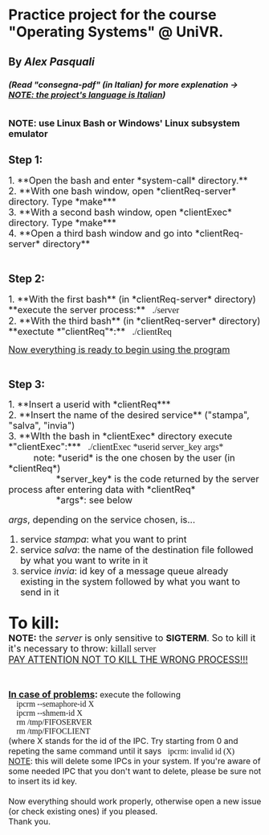 # Practice project for the course "Operating Systems" @ UniVR.
## By *Alex Pasquali*

### *(Read "consegna-pdf" (in Italian) for more explenation -> <u>NOTE: the project's language is Italian</u>)* <br><br>

<font size=4>**NOTE: use Linux Bash or Windows' Linux subsystem emulator**</font>

## Step 1:

<font size=4>
	1. **Open the bash and enter *system-call* directory.** <br>
	2. **With one bash window, open *clientReq-server* directory. Type *make*** <br>
	3. **With a second bash window, open *clientExec* directory. Type *make*** <br>
	4. **Open a third bash window and go into *clientReq-server* directory** <br>
</font>
<br>

## Step 2:
<font size=4>
	1. **With the first bash** (in *clientReq-server* directory) **execute the server process:** <font face="consolas">&ensp;./server</font> <br>
	2. **With the third bash** (in *clientReq-server* directory) **exectute *"clientReq"*:** <font face="consolas">&ensp;./clientReq</font> <br>
</font>

<font size=4><u> Now everything is ready to begin using the program</u></font><br><br>

## Step 3:
<font size=4>
	1. **Insert a userid with *clientReq*** <br>
	2. **Insert the name of the desired service** ("stampa", "salva", "invia") <br>
	3. **WIth the bash in *clientExec* directory execute *"clientExec":*** <font face="consolas">&ensp;./clientExec *userid server_key args* </font><br>
		&ensp;&ensp;&ensp;&ensp;&ensp;
		note: *userid* is the one chosen by the user (in *clientReq*)<br>&ensp;&ensp;&ensp;&ensp;&ensp;&ensp;&ensp;&ensp;&ensp;&ensp;
		*server_key* is the code returned by the server process after entering data with *clientReq*<br>&ensp;&ensp;&ensp;&ensp;&ensp;&ensp;&ensp;&ensp;&ensp;&ensp;
		*args*: see below <br>

*args*, depending on the service chosen, is... <br>
1. service *stampa*: what you want to print <br>
2. service *salva*: the name of the destination file followed by what you want to write in it <br>
3. service *invia*: id key of a message queue already existing in the system followed by what you want to send in it <br>
</font><br>

<font size=6> **To kill:** </font><br>
<font size=4>
	**NOTE:** the *server* is only sensitive to **SIGTERM**. So to kill it it's necessary to throw:
	<font face="consolas">
		killall server <br>
	</font>
	<u>PAY ATTENTION NOT TO KILL THE WRONG PROCESS!!!</u>
</font>
<br><br><br>


<font size=4><u> **In case of problems</u>:**</font>
<font size=3>
	execute the following<br>
	<font face="consolas">
		&ensp;&ensp;ipcrm --semaphore-id X <br>
		&ensp;&ensp;ipcrm --shmem-id X <br>
		&ensp;&ensp;rm /tmp/FIFOSERVER <br>
		&ensp;&ensp;rm /tmp/FIFOCLIENT <br>
	</font>
	(where X stands for the id of the IPC. Try starting from 0 and repeting the same command until it says
	<font face="consolas">&ensp;ipcrm: invalid id (X)</font><br>
	<u>NOTE</u>: this will delete some IPCs in your system. If you're aware of some needed IPC that you don't want to delete, please be sure not to insert its id key.<br><br>
	Now everything should work properly, otherwise open a new issue (or check existing ones) if you pleased. <br> Thank you.
</font>
